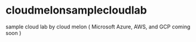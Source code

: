 # cloudmelonsamplecloudlab
sample cloud lab by cloud melon ( Microsoft Azure, AWS, and GCP coming soon ) 
